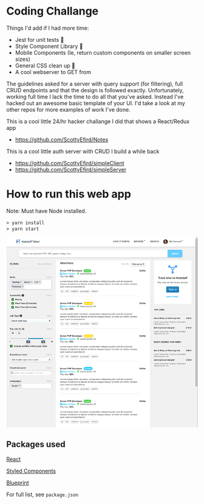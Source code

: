 # Coding Challange 

Things I'd add if I had more time:
- Jest for unit tests 🎉
- Style Component Library 💅
- Mobile Components (Ie, return custom components on smaller screen sizes)
- General CSS clean up 💪
- A cool webserver to GET from

The guidelines asked for a server with query support (for filtering), full CRUD endpoints and that the design is followed exactly. Unfortunately, working full time I lack the time to do all that you've asked. Instead I've hacked out an awesome basic template of your UI. I'd take a look at my other repos for more examples of work I've done. 

This is a cool little 24/hr hacker challange I did that shows a React/Redux app
- https://github.com/ScottyEfird/Notes 

This is a cool little auth server with CRUD I build a while back
- https://github.com/ScottyEfird/simpleClient
- https://github.com/ScottyEfird/simpleServer

# How to run this web app

Note: Must have Node installed. 
```
> yarn install
> yarn start
```

![Example gif](./screenshot.PNG)


## Packages used
[React](https://reactjs.org/)

[Styled Components](https://www.styled-components.com/)

[Blueprint](http://blueprintjs.com/)

For full list, see ```package.json```
